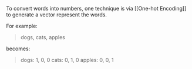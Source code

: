 To convert words into numbers, one technique is via [[One-hot Encoding]] to generate a vector represent the words.

For example:
> dogs, cats, apples

becomes:
> dogs: 1, 0, 0
> cats: 0, 1, 0
> apples: 0, 0, 1

